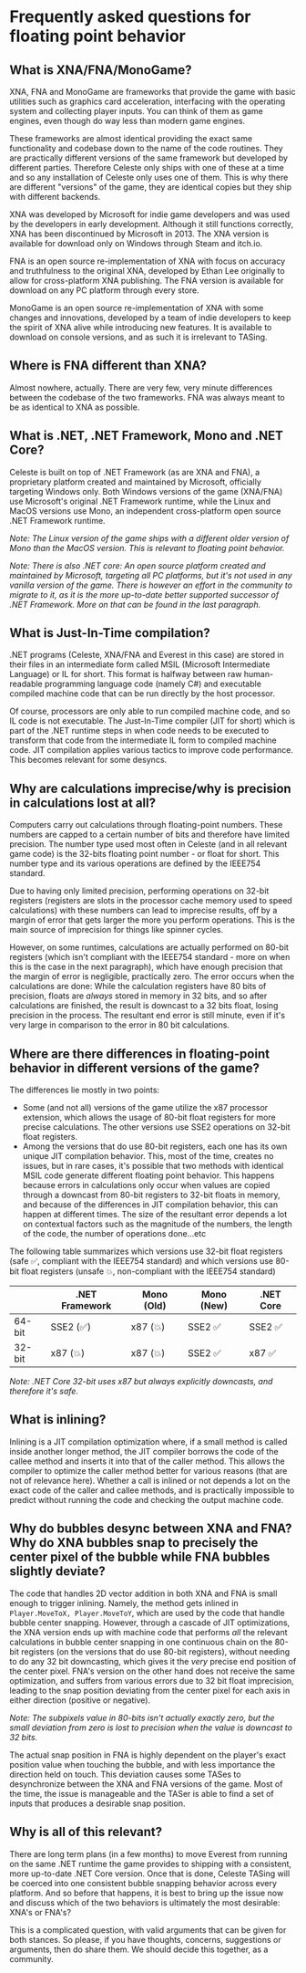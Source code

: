# Frequently asked questions for floating point behavior

## What is XNA/FNA/MonoGame?
XNA, FNA and MonoGame are frameworks that provide the game with basic utilities such as graphics card acceleration, interfacing with the operating system and collecting player inputs. You can think of them as game engines, even though do way less than modern game engines.

These frameworks are almost identical providing the exact same functionality and codebase down to the name of the code routines. They are practically different versions of the same framework but developed by different parties. Therefore Celeste only ships with one of these at a time and so any installation of Celeste only uses one of them. This is why there are different "versions" of the game, they are identical copies but they ship with different backends.

XNA was developed by Microsoft for indie game developers and was used by the developers in early development. Although it still functions correctly, XNA has been discontinued by Microsoft in 2013. The XNA version is available for download only on Windows through Steam and itch.io.

FNA is an open source re-implementation of XNA with focus on accuracy and truthfulness to the original XNA, developed by Ethan Lee originally to allow for cross-platform XNA publishing. The FNA version is available for download on any PC platform through every store.

MonoGame is an open source re-implementation of XNA with some changes and innovations, developed by a team of indie developers to keep the spirit of XNA alive while introducing new features. It is available to download on console versions, and as such it is irrelevant to TASing.

## Where is FNA different than XNA?
Almost nowhere, actually. There are very few, very minute differences between the codebase of the two frameworks. FNA was always meant to be as identical to XNA as possible.

## What is .NET, .NET Framework, Mono and .NET Core?
Celeste is built on top of .NET Framework (as are XNA and FNA), a proprietary platform created and maintained by Microsoft, officially targeting Windows only. Both Windows versions of the game (XNA/FNA) use Microsoft's original .NET Framework runtime, while the Linux and MacOS versions use Mono, an independent cross-platform open source .NET Framework runtime.

*Note: The Linux version of the game ships with a different older version of Mono than the MacOS version. This is relevant to floating point behavior.*

*Note: There is also .NET core: An open source platform created and maintained by Microsoft, targeting all PC platforms, but it's not used in any vanilla version of the game. There is however an effort in the community to migrate to it, as it is the more up-to-date better supported successor of .NET Framework. More on that can be found in the last paragraph.*

## What is Just-In-Time compilation?
.NET programs (Celeste, XNA/FNA and Everest in this case) are stored in their files in an intermediate form called MSIL (Microsoft Intermediate Language) or IL for short. This format is halfway between raw human-readable programming language code (namely C#) and executable compiled machine code that can be run directly by the host processor.

Of course, processors are only able to run compiled machine code, and so IL code is not executable. The Just-In-Time compiler (JIT for short) which is part of the .NET runtime steps in when code needs to be executed to transform that code from the intermediate IL form to compiled machine code.
JIT compilation applies various tactics to improve code performance. This becomes relevant for some desyncs.

## Why are calculations imprecise/why is precision in calculations lost at all?
Computers carry out calculations through floating-point numbers. These numbers are capped to a certain number of bits and therefore have limited precision. The number type used most often in Celeste (and in all relevant game code) is the 32-bits floating point number - or float for short. This number type and its various operations are defined by the IEEE754 standard.

Due to having only limited precision, performing operations on 32-bit registers (registers are slots in the processor cache memory used to speed calculations) with these numbers can lead to imprecise results, off by a margin of error that gets larger the more you perform operations. This is the main source of imprecision for things like spinner cycles.

However, on some runtimes, calculations are actually performed on 80-bit registers (which isn't compliant with the IEEE754 standard - more on when this is the case in the next paragraph), which have enough precision that the margin of error is negligible, practically zero. The error occurs when the calculations are done: While the calculation registers have 80 bits of precision, floats are *always* stored in memory in 32 bits, and so after calculations are finished, the result is downcast to a 32 bits float, losing precision in the process. The resultant end error is still minute, even if it's very large in comparison to the error in 80 bit calculations.

## Where are there differences in floating-point behavior in different versions of the game?
The differences lie mostly in two points:

- Some (and not all) versions of the game utilize the x87 processor extension, which allows the usage of 80-bit float registers for more precise calculations. The other versions use SSE2 operations on 32-bit float registers.
- Among the versions that do use 80-bit registers, each one has its own unique JIT compilation behavior. This, most of the time, creates no issues, but in rare cases, it's possible that two methods with identical MSIL code generate different floating point behavior. This happens because errors in calculations only occur when values are copied through a downcast from 80-bit registers to 32-bit floats in memory, and because of the differences in JIT compilation behavior, this can happen at different times. The size of the resultant error depends a lot on contextual factors such as the magnitude of the numbers, the length of the code, the number of operations done...etc

The following table summarizes which versions use 32-bit float registers (safe ✅, compliant with the IEEE754 standard) and which versions use 80-bit float registers (unsafe 💥, non-compliant with the IEEE754 standard)

|        | .NET Framework | Mono (Old) | Mono (New) | .NET Core |
| ------ | -------------- | ---------- | ---------- | --------- |
| 64-bit | SSE2 (✅)      | x87 (💥)   | SSE2 ✅    | SSE2 ✅    |
| 32-bit | x87 (💥)       | x87 (💥)   | SSE2 ✅    | x87 ✅     |

*Note: .NET Core 32-bit uses x87 but always explicitly downcasts, and therefore it's safe.*

## What is inlining?
Inlining is a JIT compilation optimization where, if a small method is called inside another longer method, the JIT compiler borrows the code of the callee method and inserts it into that of the caller method. This allows the compiler to optimize the caller method better for various reasons (that are not of relevance here).
Whether a call is inlined or not depends a lot on the exact code of the caller and callee methods, and is practically impossible to predict without running the code and checking the output machine code.

## Why do bubbles desync between XNA and FNA? Why do XNA bubbles snap to precisely the center pixel of the bubble while FNA bubbles slightly deviate?
The code that handles 2D vector addition in both XNA and FNA is small enough to trigger inlining. Namely, the method gets inlined in `Player.MoveToX, Player.MoveToY`, which are used by the code that handle bubble center snapping. However, through a cascade of JIT optimizations, the XNA version ends up with machine code that performs *all* the relevant calculations in bubble center snapping in one continuous chain on the 80-bit registers (on the versions that do use 80-bit registers), without needing to do any 32 bit downcasting, which gives it the *very* precise end position of the center pixel. FNA's version on the other hand does not receive the same optimization, and suffers from various errors due to 32 bit float imprecision, leading to the snap position deviating from the center pixel for each axis in either direction (positive or negative).

*Note: The subpixels value in 80-bits isn't actually exactly zero, but the small deviation from zero is lost to precision when the value is downcast to 32 bits.*

The actual snap position in FNA is highly dependent on the player's exact position value when touching the bubble, and with less importance the direction held on touch.
This deviation causes some TASes to desynchronize between the XNA and FNA versions of the game. Most of the time, the issue is manageable and the TASer is able to find a set of inputs that produces a desirable snap position.

## Why is all of this relevant?
There are long term plans (in a few months) to move Everest from running on the same .NET runtime the game provides to shipping with a consistent, more up-to-date .NET Core version. Once that is done, Celeste TASing will be coerced into one consistent bubble snapping behavior across every platform. And so before that happens, it is best to bring up the issue now and discuss which of the two behaviors is ultimately the most desirable: XNA's or FNA's?

This is a complicated question, with valid arguments that can be given for both stances. So please, if you have thoughts, concerns, suggestions or arguments, then do share them. We should decide this together, as a community.